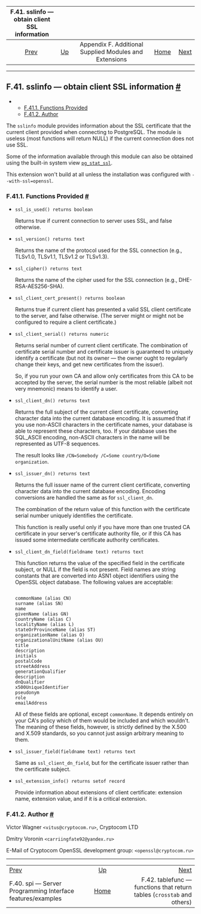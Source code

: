 <!--?xml version="1.0" encoding="UTF-8" standalone="no"?-->

|                      F.41. sslinfo — obtain client SSL information                     |                                                                             |                                                        |                                                       |                                                                                                |
| :------------------------------------------------------------------------------------: | :-------------------------------------------------------------------------- | :----------------------------------------------------: | ----------------------------------------------------: | ---------------------------------------------------------------------------------------------: |
| [Prev](contrib-spi.html "F.40. spi — Server Programming Interface features/examples")  | [Up](contrib.html "Appendix F. Additional Supplied Modules and Extensions") | Appendix F. Additional Supplied Modules and Extensions | [Home](index.html "PostgreSQL 17devel Documentation") |  [Next](tablefunc.html "F.42. tablefunc — functions that return tables (crosstab and others)") |

***

## F.41. sslinfo — obtain client SSL information [#](#SSLINFO)

*   *   [F.41.1. Functions Provided](sslinfo.html#SSLINFO-FUNCTIONS)
    *   [F.41.2. Author](sslinfo.html#SSLINFO-AUTHOR)

[]()

The `sslinfo` module provides information about the SSL certificate that the current client provided when connecting to PostgreSQL. The module is useless (most functions will return NULL) if the current connection does not use SSL.

Some of the information available through this module can also be obtained using the built-in system view [`pg_stat_ssl`](monitoring-stats.html#MONITORING-PG-STAT-SSL-VIEW "28.2.10. pg_stat_ssl").

This extension won't build at all unless the installation was configured with `--with-ssl=openssl`.

### F.41.1. Functions Provided [#](#SSLINFO-FUNCTIONS)

*   `ssl_is_used() returns boolean`[]()

    Returns true if current connection to server uses SSL, and false otherwise.

*   `ssl_version() returns text`[]()

    Returns the name of the protocol used for the SSL connection (e.g., TLSv1.0, TLSv1.1, TLSv1.2 or TLSv1.3).

*   `ssl_cipher() returns text`[]()

    Returns the name of the cipher used for the SSL connection (e.g., DHE-RSA-AES256-SHA).

*   `ssl_client_cert_present() returns boolean`[]()

    Returns true if current client has presented a valid SSL client certificate to the server, and false otherwise. (The server might or might not be configured to require a client certificate.)

*   `ssl_client_serial() returns numeric`[]()

    Returns serial number of current client certificate. The combination of certificate serial number and certificate issuer is guaranteed to uniquely identify a certificate (but not its owner — the owner ought to regularly change their keys, and get new certificates from the issuer).

    So, if you run your own CA and allow only certificates from this CA to be accepted by the server, the serial number is the most reliable (albeit not very mnemonic) means to identify a user.

*   `ssl_client_dn() returns text`[]()

    Returns the full subject of the current client certificate, converting character data into the current database encoding. It is assumed that if you use non-ASCII characters in the certificate names, your database is able to represent these characters, too. If your database uses the SQL\_ASCII encoding, non-ASCII characters in the name will be represented as UTF-8 sequences.

    The result looks like `/CN=Somebody /C=Some country/O=Some organization`.

*   `ssl_issuer_dn() returns text`[]()

    Returns the full issuer name of the current client certificate, converting character data into the current database encoding. Encoding conversions are handled the same as for `ssl_client_dn`.

    The combination of the return value of this function with the certificate serial number uniquely identifies the certificate.

    This function is really useful only if you have more than one trusted CA certificate in your server's certificate authority file, or if this CA has issued some intermediate certificate authority certificates.

*   `ssl_client_dn_field(fieldname text) returns text`[]()

    This function returns the value of the specified field in the certificate subject, or NULL if the field is not present. Field names are string constants that are converted into ASN1 object identifiers using the OpenSSL object database. The following values are acceptable:

    ```

    commonName (alias CN)
    surname (alias SN)
    name
    givenName (alias GN)
    countryName (alias C)
    localityName (alias L)
    stateOrProvinceName (alias ST)
    organizationName (alias O)
    organizationalUnitName (alias OU)
    title
    description
    initials
    postalCode
    streetAddress
    generationQualifier
    description
    dnQualifier
    x500UniqueIdentifier
    pseudonym
    role
    emailAddress
    ```

    All of these fields are optional, except `commonName`. It depends entirely on your CA's policy which of them would be included and which wouldn't. The meaning of these fields, however, is strictly defined by the X.500 and X.509 standards, so you cannot just assign arbitrary meaning to them.

*   `ssl_issuer_field(fieldname text) returns text`[]()

    Same as `ssl_client_dn_field`, but for the certificate issuer rather than the certificate subject.

*   `ssl_extension_info() returns setof record`[]()

    Provide information about extensions of client certificate: extension name, extension value, and if it is a critical extension.

### F.41.2. Author [#](#SSLINFO-AUTHOR)

Victor Wagner `<vitus@cryptocom.ru>`, Cryptocom LTD

Dmitry Voronin `<carriingfate92@yandex.ru>`

E-Mail of Cryptocom OpenSSL development group: `<openssl@cryptocom.ru>`

***

|                                                                                        |                                                                             |                                                                                                |
| :------------------------------------------------------------------------------------- | :-------------------------------------------------------------------------: | ---------------------------------------------------------------------------------------------: |
| [Prev](contrib-spi.html "F.40. spi — Server Programming Interface features/examples")  | [Up](contrib.html "Appendix F. Additional Supplied Modules and Extensions") |  [Next](tablefunc.html "F.42. tablefunc — functions that return tables (crosstab and others)") |
| F.40. spi — Server Programming Interface features/examples                             |            [Home](index.html "PostgreSQL 17devel Documentation")            |                         F.42. tablefunc — functions that return tables (`crosstab` and others) |
